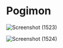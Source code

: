 # Pogimon
![Screenshot (1523)](https://user-images.githubusercontent.com/103920748/191915074-922036d2-d23e-4d34-97c9-c613084bf483.png)

![Screenshot (1524)](https://user-images.githubusercontent.com/103920748/191915081-bb0f6237-e3ab-4ab7-9e39-339956072d2e.png)
